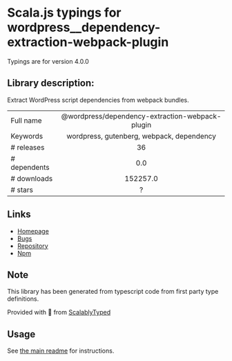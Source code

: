 
# Scala.js typings for wordpress__dependency-extraction-webpack-plugin

Typings are for version 4.0.0

## Library description:
Extract WordPress script dependencies from webpack bundles.

|                    |                 |
| ------------------ | :-------------: |
| Full name          | @wordpress/dependency-extraction-webpack-plugin |
| Keywords           | wordpress, gutenberg, webpack, dependency |
| # releases         | 36 |
| # dependents       | 0.0 |
| # downloads        | 152257.0 |
| # stars            | ? |

## Links
- [Homepage](https://github.com/WordPress/gutenberg/tree/HEAD/packages/dependency-extraction-webpack-plugin/README.md)
- [Bugs](https://github.com/WordPress/gutenberg/issues)
- [Repository](https://github.com/WordPress/gutenberg)
- [Npm](https://www.npmjs.com/package/%40wordpress%2Fdependency-extraction-webpack-plugin)
    


## Note
This library has been generated from typescript code from first party type definitions.

Provided with :purple_heart: from [ScalablyTyped](https://github.com/oyvindberg/ScalablyTyped)

## Usage
See [the main readme](../../readme.md) for instructions.


